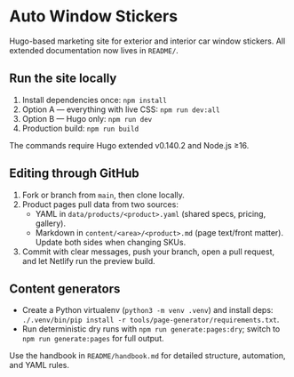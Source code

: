 # Auto Window Stickers

Hugo-based marketing site for exterior and interior car window stickers. All extended documentation now lives in `README/`.

## Run the site locally
1. Install dependencies once: `npm install`
2. Option A — everything with live CSS: `npm run dev:all`
3. Option B — Hugo only: `npm run dev`
4. Production build: `npm run build`

The commands require Hugo extended v0.140.2 and Node.js ≥16.

## Editing through GitHub
1. Fork or branch from `main`, then clone locally.
2. Product pages pull data from two sources:
   - YAML in `data/products/<product>.yaml` (shared specs, pricing, gallery).
   - Markdown in `content/<area>/<product>.md` (page text/front matter).
   Update both sides when changing SKUs.
3. Commit with clear messages, push your branch, open a pull request, and let Netlify run the preview build.

## Content generators
- Create a Python virtualenv (`python3 -m venv .venv`) and install deps: `./.venv/bin/pip install -r tools/page-generator/requirements.txt`.
- Run deterministic dry runs with `npm run generate:pages:dry`; switch to `npm run generate:pages` for full output.

Use the handbook in `README/handbook.md` for detailed structure, automation, and YAML rules.
